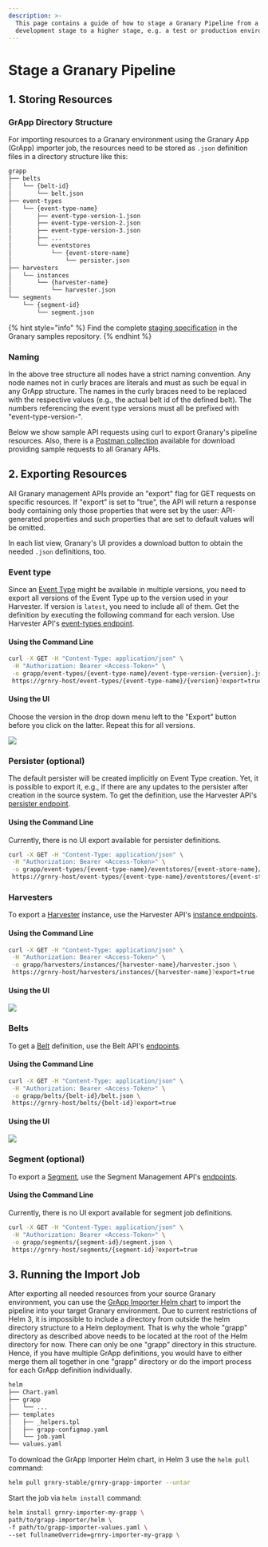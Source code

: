 ```yaml
---
description: >-
  This page contains a guide of how to stage a Granary Pipeline from a
  development stage to a higher stage, e.g. a test or production environment.
---
```


# Stage a Granary Pipeline

## 1. Storing Resources

### GrApp Directory Structure

For importing resources to a Granary environment using the Granary App (GrApp) importer job, the resources need to be stored as `.json` definition files in a directory structure like this:

```bash
grapp
├── belts
│   └── {belt-id}
│       └── belt.json
├── event-types
│   └── {event-type-name}
│       ├── event-type-version-1.json
│       ├── event-type-version-2.json
│       ├── event-type-version-3.json
│       ├── ...
│       └── eventstores
│           └── {event-store-name}
│               └── persister.json
├── harvesters
│   └── instances
│       └── {harvester-name}
│           └── harvester.json
└── segments
    └── {segment-id}
        └── segment.json
```

{% hint style="info" %}
Find the complete [staging specification](https://github.com/syncier/grnry-samples/tree/master/pipeline-staging-specs) in the Granary samples repository.
{% endhint %}

### Naming

In the above tree structure all nodes have a strict naming convention. Any node names not in curly braces are literals and must as such be equal in any GrApp structure. The names in the curly braces need to be replaced with the respective values (e.g., the actual belt id of the defined belt). The numbers referencing the event type versions must all be prefixed with "event-type-version-".

Below we show sample API requests using curl to export Granary's pipeline resources. Also, there is a [Postman collection](../developer-reference/api-reference/#postman-collection) available for download providing sample requests to all Granary APIs.

## 2. Exporting Resources

All Granary management APIs provide an "export" flag for GET requests on specific resources. If "export" is set to "true", the API will return a response body containing only those properties that were set by the user: API-generated properties and such properties that are set to default values will be omitted.

In each list view, Granary's UI provides a download button to obtain the needed `.json` definitions, too.

###

### Event type

Since an [Event Type](data-in/how-to-run-a-harvester/event-types.md) might be available in multiple versions, you need to export all versions of the Event Type up to the version used in your Harvester. If version is `latest`, you need to include all of them. Get the definition by executing the following command for each version. Use Harvester API's [event-types endpoint](../developer-reference/api-reference/harvester-api/event-type-endpoints.md#get-a-specific-version-of-an-event-type).

#### Using the Command Line

```bash
curl -X GET -H "Content-Type: application/json" \
 -H "Authorization: Bearer <Access-Token>" \
 -o grapp/event-types/{event-type-name}/event-type-version-{version}.json \
 https://grnry-host/event-types/{event-type-name}/{version}?export=true
```

#### Using the UI

Choose the version in the drop down menu left to the "Export" button before you click on the latter. Repeat this for all versions.

![](<../.gitbook/assets/image (48).png>)

###

### Persister (optional)

The default persister will be created implicitly on Event Type creation. Yet, it is possible to export it, e.g., if there are any updates to the persister after creation in the source system. To get the definition, use the Harvester API's [persister endpoint](../developer-reference/api-reference/harvester-api/event-type-endpoints.md#get-persister-for-a-specific-event-type).

#### Using the Command Line

Currently, there is no UI export available for persister definitions.

```bash
curl -X GET -H "Content-Type: application/json" \
 -H "Authorization: Bearer <Access-Token>" \
 -o grapp/event-types/{event-type-name}/eventstores/{event-store-name}/persister.json \
 https://grnry-host/event-types/{event-type-name}/eventstores/{event-store-name}/persister?export=true
```

###

### Harvesters

To export a [Harvester](data-in/how-to-run-a-harvester/harvesters.md) instance, use the Harvester API's [instance endpoints](../developer-reference/api-reference/harvester-api/harvester-instance-endpoints.md#get-harvester-details).

#### Using the Command Line

```bash
curl -X GET -H "Content-Type: application/json" \
 -H "Authorization: Bearer <Access-Token>" \
 -o grapp/harvesters/instances/{harvester-name}/harvester.json \
 https://grnry-host/harvesters/instances/{harvester-name}?export=true
```

#### Using the UI

![](<../.gitbook/assets/image (51).png>)

###

### Belts

To get a [Belt](using-data-in-granary/getting-started.md) definition, use the Belt API's [endpoints](../developer-reference/api-reference/belt-api.md#get-a-specific-belt-by-id).

#### Using the Command Line

```bash
curl -X GET -H "Content-Type: application/json" \
 -H "Authorization: Bearer <Access-Token>" \
 -o grapp/belts/{belt-id}/belt.json \
 https://grnry-host/belts/{belt-id}?export=true
```

#### Using the UI

![](<../.gitbook/assets/image (52).png>)

###

### Segment (optional)

To export a [Segment](../developer-reference/dataflow/segment-store/segment-table-creation.md), use the Segment Management API's [endpoints](broken-reference).

#### Using the Command Line

Currently, there is no UI export available for segment job definitions.

```bash
curl -X GET -H "Content-Type: application/json" \
 -H "Authorization: Bearer <Access-Token>" \
 -o grapp/segments/{segment-id}/segment.json \
 https://grnry-host/segments/{segment-id}?export=true
```

## 3. Running the Import Job

After exporting all needed resources from your source Granary environment, you can use the [GrApp Importer Helm chart](../operator-reference/installation/with-helm/grapp-importer.md) to import the pipeline into your target Granary environment. Due to current restrictions of Helm 3, it is impossible to include a directory from outside the helm directory structure to a Helm deployment. That is why the whole "grapp" directory as described above needs to be located at the root of the Helm directory for now. There can only be one "grapp" directory in this structure. Hence, if you have multiple GrApp definitions, you would have to either merge them all together in one "grapp" directory or do the import process for each GrApp definition individually.

```bash
helm
├── Chart.yaml
├── grapp
│   └── ...
├── templates
│   ├── _helpers.tpl
│   ├── grapp-configmap.yaml
│   └── job.yaml
└── values.yaml
```

To download the GrApp Importer Helm chart, in Helm 3 use the `helm pull` command:

```bash
helm pull grnry-stable/grnry-grapp-importer --untar
```

Start the job via `helm install` command:

```bash
helm install grnry-importer-my-grapp \
path/to/grapp-importer/helm \
-f path/to/grapp-importer-values.yaml \
--set fullnameOverride=grnry-importer-my-grapp \
```

 
